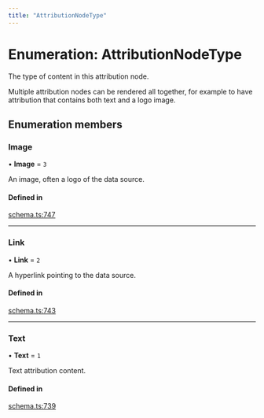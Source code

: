 ```yaml
---
title: "AttributionNodeType"
---
```

# Enumeration: AttributionNodeType

The type of content in this attribution node.

Multiple attribution nodes can be rendered all together, for example to have
attribution that contains both text and a logo image.

## Enumeration members

### Image

• **Image** = `3`

An image, often a logo of the data source.

#### Defined in

[schema.ts:747](https://github.com/coda/packs-sdk/blob/main/schema.ts#L747)

___

### Link

• **Link** = `2`

A hyperlink pointing to the data source.

#### Defined in

[schema.ts:743](https://github.com/coda/packs-sdk/blob/main/schema.ts#L743)

___

### Text

• **Text** = `1`

Text attribution content.

#### Defined in

[schema.ts:739](https://github.com/coda/packs-sdk/blob/main/schema.ts#L739)

